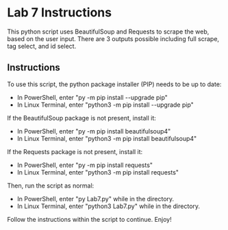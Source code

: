 # Lab 7 Instructions

This python script uses BeautifulSoup and Requests to scrape the web, based on the user input. There are 3 outputs possible including full scrape, tag select, and id select. 


## Instructions

To use this script, the python package installer (PIP) needs to be up to date:

* In PowerShell, enter "py -m pip install --upgrade pip"
* In Linux Terminal, enter "python3 -m pip install --upgrade pip"

If the BeautifulSoup package is not present, install it:

* In PowerShell, enter "py -m pip install beautifulsoup4"
* In Linux Terminal, enter "python3 -m pip install beautifulsoup4"

If the Requests package is not present, install it:

* In PowerShell, enter "py -m pip install requests"
* In Linux Terminal, enter "python3 -m pip install requests"

Then, run the script as normal:

* In PowerShell, enter "py Lab7.py" while in the directory.
* In Linux Terminal, enter "python3 Lab7.py" while in the directory.

Follow the instructions within the script to continue.
Enjoy!
